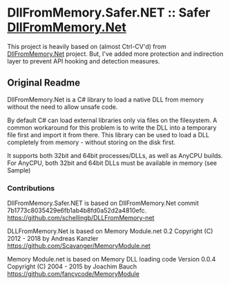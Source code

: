 # DllFromMemory.Safer.NET :: Safer [DllFromMemory.Net](https://github.com/schellingb/DLLFromMemory-net/)

This project is heavily based on (almost Ctrl-CV'd) from [DllFromMemory.Net](https://github.com/schellingb/DLLFromMemory-net/) project. But, I've added more protection and indirection layer to prevent API hooking and detection measures.

## Original Readme

DllFromMemory.Net is a C# library to load a native DLL from memory without the need to allow unsafe code.

By default C# can load external libraries only via files on the filesystem. A common workaround for this problem is to write the DLL into a temporary file first and import it from there. This library can be used to load a DLL completely from memory - without storing on the disk first.

It supports both 32bit and 64bit processes/DLLs, as well as AnyCPU builds.
For AnyCPU, both 32bit and 64bit DLLs must be available in memory (see Sample)

### Contributions

DllFromMemory.Safer.NET is based on DllFromMemory.Net commit 7b1773c8035429e6fb1ab4b8fd0a52d2a4810efc.
https://github.com/schellingb/DLLFromMemory-net

DLLFromMemory.Net is based on Memory Module.net 0.2
Copyright (C) 2012 - 2018 by Andreas Kanzler
https://github.com/Scavanger/MemoryModule.net

Memory Module.net is based on Memory DLL loading code Version 0.0.4
Copyright (C) 2004 - 2015 by Joachim Bauch
https://github.com/fancycode/MemoryModule
